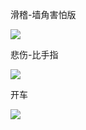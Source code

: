 滑稽-墙角害怕版

![](http://blog-cdn.chenxiyuan.fun/17-6-6/94127539.jpg)

悲伤-比手指

![](https://ooo.0o0.ooo/2017/06/23/594d21670f438.gif)

开车

![](http://blog-cdn.chenxiyuan.fun/17-9-27/79506665.jpg)